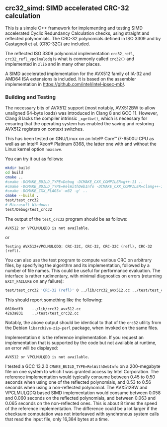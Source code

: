 ## crc32_simd: SIMD accelerated CRC-32 calculation

This is a simple C++ framework for implementing and testing SIMD
accelerated Cyclic Redundancy Calculation checks, using straight and
reflected polynomials. The CRC-32 polynomials defined in ISO 3309 and
by Castagnoli et al. (CRC-32C) are included.

The reflected ISO 3309 polynomial implementation `crc32_refl`,
`crc32_refl_vpclmulqdq` is what is commonly called `crc32()` and
implemented in `zlib` and in many other places.

A SIMD accelerated implementation for the AVX512 family of
IA-32 and AMD64 ISA extensions is included. It is based on the
assembler implementation in https://github.com/intel/intel-ipsec-mb/.

### Building and Testing

The necessary bits of AVX512 support (most notably, AVX512BW to allow
unaligned 64-byte loads) was introduced in Clang 8 and GCC 11.
However, Clang 8 lacks the compiler intrinsic `_xgetbv()`, which is
necessary for ensuring that the operating system has enabled the
saving and restoring AVX512 registers on context switches.

This has been tested on GNU/Linux on an Intel® Core™ i7-6500U CPU as
well as an Intel® Xeon® Platinum 8368, the latter one with and without
the Linux kernel option `noxsave`.

You can try it out as follows:
```sh
mkdir build
cd build
cmake ..
#cmake -DCMAKE_BUILD_TYPE=Debug -DCMAKE_CXX_COMPILER=g++-11 ..
#cmake -DCMAKE_BUILD_TYPE=RelWithDebInfo -DCMAKE_CXX_COMPILER=clang++-18 ..
#cmake -DCMAKE_CXX_FLAGS='-m32 -g' ..
cmake --build .
test/test_crc32
# Microsoft Windows:
test/Debug/test_crc32
```
The output of the `test_crc32` program should be as follows:
```
AVX512 or VPCLMULQDQ is not available.
```
or
```
Testing AVX512+VPCLMULQDQ: CRC-32C, CRC-32, CRC-32C (refl), CRC-32 (refl).
```

You can also use the test program to compute various CRC on arbitrary
files, by specifying the algorithm and its implementation, followed by
a number of file names. This could be useful for performance
evaluation. The interface is rather rudimentary, with minimal
diagnostics on errors (returning `EXIT_FAILURE` on any failure):
```sh
test/test_crc32 'CRC-32 (refl)' 0 ../lib/crc32_avx512.cc ../test/test_crc32.cc
```
This should report something like the following:
```
0616edf0	../lib/crc32_avx512.cc
42a3a831	../test/test_crc32.cc
```
Notably, the above output should be identical to that of the `crc32`
utility from the Debian `libarchive-zip-perl` package, when invoked on
the same files.

Implementation `0` is the reference implementation. If you request
an implementation that is supported by the code but not available
at runtime, an error will be displayed:
```
AVX512 or VPCLMULQDQ is not available.
```
I tested a GCC 13.2.0 `CMAKE_BUILD_TYPE=RelWithDebInfo` on a
200-megabyte file on one system to which I was granted access by Intel
Corporation. The reference implementation would typically consume
between 0.45 to 0.50 seconds when using one of the reflected
polynomials, and 0.53 to 0.56 seconds when using a non-reflected
polynomial. The AVX512BW and VPCLMULQDQ based SIMD implementation
would consume between 0.058 and 0.060 seconds on the reflected
polynomials, and between 0.063 and 0.065 seconds on the non-reflected
ones. This is about 8 times the speed of the reference
implementation. The difference could be a lot larger if the checksum
computation was not interleaved with synchronous system calls that
read the input file, only 16,384 bytes at a time.
